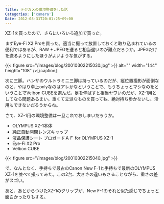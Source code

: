 ```yaml
---
Title: デジカメの環境整備をした話
Categories: ['camera']
Date: 2012-03-31T20:01:25+09:00
---
```


XZ-1を買ったので、さらにいろいろ追加で買った。

まずEye-Fi X2 Proを買った。適当に撮って放置しておくと取り込まれているの便利ではあるが、RAW + JPEGを送ると相当遅いのが難点だろうか。JPEGだけを送るようにしたほうがよいような気がする。

{{< figure src="/images/blog/20010302215030.jpg" >}} alt="" width="144" height="108" /></a>[/caption]

次に三脚。ハンザのウルトラミニ三脚は持っているのだが、縦位置撮影が面倒なのと、やはり卓上onlyなのはアレかなということで、もうちょっとマシなのをということでVelbon CUBEを選んだ。足を伸ばすと相当ヤワいのだが、XZ-1用としてなら問題あるまい。重くて立派なものを買っても、絶対持ち歩かないし、活用もできないだろうからね。

さて、XZ-1用の環境整備は一旦これでおしまいだろうか。
<ul>
	<li>OLYMPUS XZ-1本体</li>
	<li>純正自動開閉レンズキャップ</li>
	<li>液晶保護シート プロガードＡＦ for OLYMPUS XZ-1</li>
	<li>Eye-Fi X2 Pro</li>
	<li>Velbon CUBE</li>
</ul>

{{< figure src="/images/blog/20010302215040.jpg" >}}

で、なんとなく、手持ちで最古のCanon New F-1と手持ちで最新のOLYMPUS XZ-1を並べて撮ってみた。この2台、大きさの違いもさることながら、重さの差がスゴい。

あと、あとからつけたXZ-1のグリップが、New F-1のそれと似た感じでちょっと面白かったりもする。
